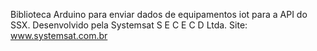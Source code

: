 Biblioteca Arduino para enviar dados de equipamentos iot para a API do SSX. Desenvolvido pela Systemsat S E C E C D Ltda. 
Site: www.systemsat.com.br
